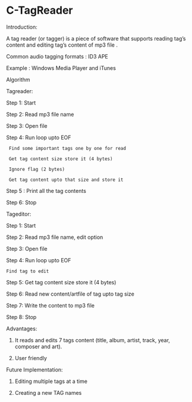 # C-TagReader

Introduction:

  A tag reader (or tagger) is a piece of software that supports reading tag’s content and editing tag’s content of mp3 file .

  Common audio tagging formats :
    ID3
    APE

  Example :
    Windows Media Player and 
    iTunes

Algorithm

Tagreader:

  Step 1: Start
  
  Step 2: Read mp3 file name
  
  Step 3: Open file
  
  Step 4: Run loop upto EOF
  
     Find some important tags one by one for read
  
     Get tag content size store it (4 bytes) 
      
     Ignore flag (2 bytes)
     
     Get tag content upto that size and store it 
  
  Step 5 : Print all the tag contents 
  
  Step 6: Stop
 
 Tageditor:
 
  Step 1: Start

  Step 2: Read mp3 file name, edit option
  
  Step 3: Open file
  
  Step 4: Run loop upto EOF
  
    Find tag to edit 
  
  Step 5: Get tag content size store it (4 bytes) 
  
  Step 6: Read new content/artfile of tag upto tag size
  
  Step 7: Write the content to mp3 file
  
  Step 8: Stop
  
Advantages:
  
  1. It reads and edits 7 tags content (title, album, artist, track, year, composer and art).

  2. User friendly

Future Implementation:
  
  1. Editing multiple tags at a time
  
  2. Creating a new TAG names 

